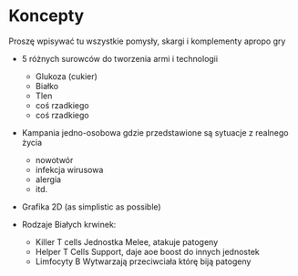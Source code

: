 # Koncepty
Proszę wpisywać tu wszystkie pomysły, skargi i komplementy apropo gry 

- 5 różnych surowców do tworzenia armi i technologii
  + Glukoza (cukier)
  + Białko
  + Tlen
  + coś rzadkiego
  + coś rzadkiego

- Kampania jedno-osobowa gdzie przedstawione są sytuacje z realnego życia
  + nowotwór
  + infekcja wirusowa
  + alergia
  + itd.

- Grafika 2D (as simplistic as possible)

- Rodzaje Białych krwinek:
    + Killer T cells
      Jednostka Melee, atakuje patogeny
    + Helper T Cells
      Support, daje aoe boost do innych jednostek
    + Limfocyty B
      Wytwarzają przeciwciała którę biją patogeny



